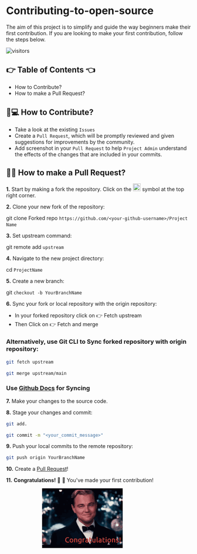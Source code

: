 # Contributing-to-open-source
The aim of this project is to simplify and guide the way beginners make their first contribution. If you are looking to make your first contribution, follow the steps below.

![visitors](https://visitor-badge.glitch.me/badge?page_id=https://github.com/TG922/Contributing-to-open-source&left_color=green&right_color=red)

## :point_right: Table of Contents :point_left:
  - How to Contribute?
  - How to make a Pull Request?

## :thinking:💻 How to Contribute?

- Take a look at the existing ```Issues```
- Create a ```Pull Request```, which will be promptly reviewed and given suggestions for improvements by the community.
- Add screenshot in your ```Pull Request``` to help ```Project Admin``` understand the effects of the changes that are included in your commits.


## :man_shrugging: How to make a Pull Request?

**1.** Start by making a fork the repository. Click on the <a href="https://github.com/arpit456jain/CodingEasy/fork"><img src="https://i.imgur.com/G4z1kEe.png" height="21" width="21"></a> symbol at the top right corner.

**2.** Clone your new fork of the repository:


git clone Forked repo ```https://github.com/<your-github-username>/Project Name```


**3.** Set upstream command:


git remote add ```upstream```


**4.** Navigate to the new project directory:

cd ```ProjectName```

**5.** Create a new branch:


git ```checkout -b YourBranchName```


**6.** Sync your fork or local repository with the origin repository:

- In your forked repository click on :point_right: Fetch upstream
- Then Click on :point_right: Fetch and merge

### Alternatively, use Git CLI to Sync forked repository with origin repository:

```bash
git fetch upstream
```

```bash
git merge upstream/main
```

### Use [Github Docs](https://docs.github.com/en/github/collaborating-with-pull-requests/addressing-merge-conflicts/resolving-a-merge-conflict-on-github) for Syncing

**7.** Make your changes to the source code.

**8.** Stage your changes and commit:

```bash
git add.
```

```bash
git commit -m "<your_commit_message>"
```

**9.** Push your local commits to the remote repository:

```bash
git push origin YourBranchName
```

**10.** Create a [Pull Request](https://help.github.com/en/github/collaborating-with-issues-and-pull-requests/creating-a-pull-request)!

**11.** **Congratulations!** :tada: :tada: You've made your first contribution!

&nbsp;&nbsp;&nbsp;&nbsp;&nbsp;&nbsp;&nbsp;&nbsp;&nbsp;&nbsp;&nbsp;&nbsp;&nbsp;&nbsp;&nbsp;&nbsp;&nbsp;&nbsp;&nbsp;&nbsp;&nbsp;&nbsp;&nbsp;&nbsp;&nbsp;<img src= "https://github.com/TG922/Contributing-to-open-source/blob/main/Images/Leonardo%20congrats.gif">


</br>



